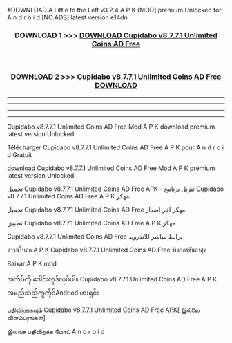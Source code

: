 #DOWNLOAD A Little to the Left v3.2.4 A P K [MOD] premium Unlocked for A n d r o i d [NO.ADS] latest version e14dn 



<div align="center">

<h3>DOWNLOAD 1 >>> <a href="https://downloadmod1.web.app/?judul=Cupidabo v8.7.7.1 Unlimited Coins AD Free ">DOWNLOAD Cupidabo v8.7.7.1 Unlimited Coins AD Free </a></h3><br>

<h3>DOWNLOAD 2 >>> <a href="https://downloadmod1.web.app/?judul=Cupidabo v8.7.7.1 Unlimited Coins AD Free ">Cupidabo v8.7.7.1 Unlimited Coins AD Free  DOWNLOAD </a></h3>

</div>


----------------------------------------------------------

----------------------------------------------------------

----------------------------------------------------------

----------------------------------------------------------


Cupidabo v8.7.7.1 Unlimited Coins AD Free  Mod A P K download premium latest version Unlocked

Télécharger Cupidabo v8.7.7.1 Unlimited Coins AD Free  A P K pour A n d r o i d Gratuit

download Cupidabo v8.7.7.1 Unlimited Coins AD Free  Mod A P K premium latest version Unlocked

تحميل Cupidabo v8.7.7.1 Unlimited Coins AD Free  APK - تنزيل برنامج Cupidabo v8.7.7.1 Unlimited Coins AD Free  A P K مهكر

تحميل Cupidabo v8.7.7.1 Unlimited Coins AD Free  مهكر اخر اصدار

تطبيق Cupidabo v8.7.7.1 Unlimited Coins AD Free  A P K مهكر

Cupidabo v8.7.7.1 Unlimited Coins AD Free  برابط مباشر للاندرويد

ดาวน์โหลด A P K Cupidabo v8.7.7.1 Unlimited Coins AD Free  รับเวอร์ชันล่าสุด

Baixar A P K mod

အက်ပ်ကို ဒေါင်းလုဒ်လုပ်ပါ။ Cupidabo v8.7.7.1 Unlimited Coins AD Free  A P K အမည်သည်ကူကိုင်Andriod ဗားရှင်း

பதிவிறக்கவும் Cupidabo v8.7.7.1 Unlimited Coins AD Free  APK[ இல்லை விளம்பரங்கள்] 
 
இலவச பதிவிறக்க மோட் A n d r o i d



